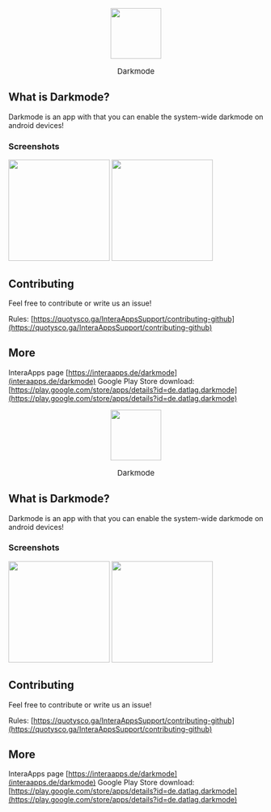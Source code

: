 
<p align="center"><img src="https://lh3.googleusercontent.com/aLpHyIlJqf5pCHiGT35eugmXIQWN4WNv0ELSmeh3ANBRXXery53NodSO052F8ua8v2A=s180-rw" width="100"></p>
<p align="center" style="font-size: 15px;">Darkmode</p>

## What is Darkmode?
Darkmode is an app with that you can enable the system-wide darkmode on android devices!

### Screenshots

<img src="https://interaapps.de/assets/images/apps/darkmode/screenshot1.svg" width="200px">
<img src="https://interaapps.de/assets/images/apps/darkmode/screenshot2.svg" width="200px">


## Contributing
Feel free to contribute or write us an issue!

Rules: [https://quotysco.ga/InteraAppsSupport/contributing-github](https://quotysco.ga/InteraAppsSupport/contributing-github)


## More
InteraApps page [https://interaapps.de/darkmode](interaapps.de/darkmode)
Google Play Store download: [https://play.google.com/store/apps/details?id=de.datlag.darkmode](https://play.google.com/store/apps/details?id=de.datlag.darkmode)
<p align="center"><img src="https://lh3.googleusercontent.com/aLpHyIlJqf5pCHiGT35eugmXIQWN4WNv0ELSmeh3ANBRXXery53NodSO052F8ua8v2A=s180-rw" width="100"></p>
<p align="center" style="font-size: 15px;">Darkmode</p>

## What is Darkmode?
Darkmode is an app with that you can enable the system-wide darkmode on android devices!

### Screenshots

<img src="https://interaapps.de/assets/images/apps/darkmode/screenshot1.svg" width="200px">
<img src="https://interaapps.de/assets/images/apps/darkmode/screenshot2.svg" width="200px">


## Contributing
Feel free to contribute or write us an issue!

Rules: [https://quotysco.ga/InteraAppsSupport/contributing-github](https://quotysco.ga/InteraAppsSupport/contributing-github)


## More
InteraApps page [https://interaapps.de/darkmode](interaapps.de/darkmode)
Google Play Store download: [https://play.google.com/store/apps/details?id=de.datlag.darkmode](https://play.google.com/store/apps/details?id=de.datlag.darkmode)